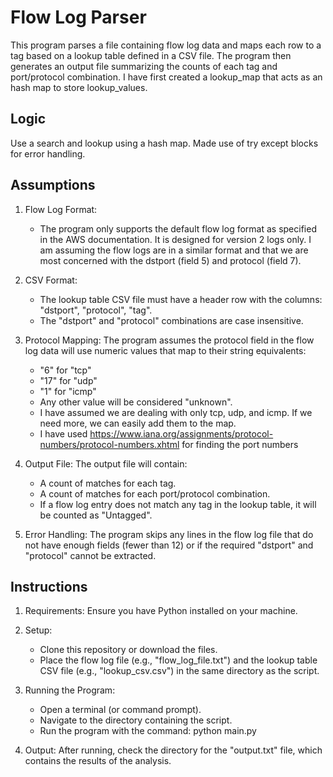 # Flow Log Parser

This program parses a file containing flow log data and maps each row to a tag based on a lookup table defined in a CSV file. The program then generates an output file summarizing the counts of each tag and port/protocol combination. I have first created a lookup_map that acts as an hash map to store lookup_values.

## Logic

Use a search and lookup using a hash map. Made use of try except blocks for error handling.

## Assumptions

1. Flow Log Format:

   - The program only supports the default flow log format as specified in the AWS documentation. It is designed for version 2 logs only. I am assuming the flow logs are in a similar format and that we are most concerned with the dstport (field 5) and protocol (field 7).

2. CSV Format:

   - The lookup table CSV file must have a header row with the columns: "dstport", "protocol", "tag".
   - The "dstport" and "protocol" combinations are case insensitive.

3. Protocol Mapping: The program assumes the protocol field in the flow log data will use numeric values that map to their string equivalents:

   - "6" for "tcp"
   - "17" for "udp"
   - "1" for "icmp"
   - Any other value will be considered "unknown".
   - I have assumed we are dealing with only tcp, udp, and icmp. If we need more, we can easily add them to the map.
   - I have used https://www.iana.org/assignments/protocol-numbers/protocol-numbers.xhtml for finding the port numbers

4. Output File: The output file will contain:

   - A count of matches for each tag.
   - A count of matches for each port/protocol combination.
   - If a flow log entry does not match any tag in the lookup table, it will be counted as "Untagged".

5. Error Handling: The program skips any lines in the flow log file that do not have enough fields (fewer than 12) or if the required "dstport" and "protocol" cannot be extracted.

## Instructions

1. Requirements: Ensure you have Python installed on your machine.

2. Setup:

   - Clone this repository or download the files.
   - Place the flow log file (e.g., "flow_log_file.txt") and the lookup table CSV file (e.g., "lookup_csv.csv") in the same directory as the script.

3. Running the Program:

   - Open a terminal (or command prompt).
   - Navigate to the directory containing the script.
   - Run the program with the command: python main.py

4. Output: After running, check the directory for the "output.txt" file, which contains the results of the analysis.

